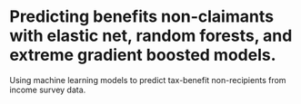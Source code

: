# Predicting benefits non-claimants with elastic net, random forests, and extreme gradient boosted models.
Using machine learning models to predict tax-benefit non-recipients from income survey data. 
